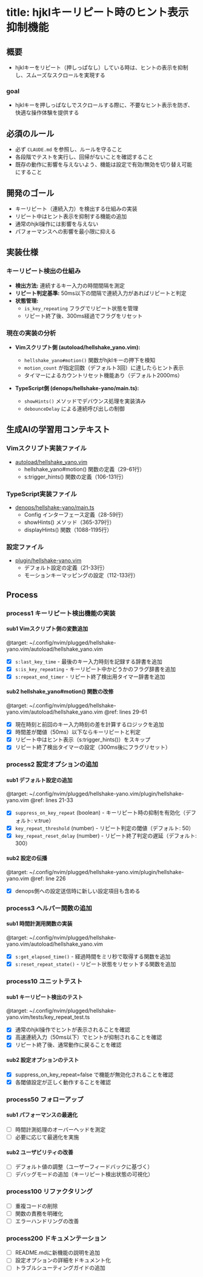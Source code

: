 # title: hjklキーリピート時のヒント表示抑制機能

## 概要

- hjklキーをリピート（押しっぱなし）している時は、ヒントの表示を抑制し、スムーズなスクロールを実現する

### goal

- hjklキーを押しっぱなしでスクロールする際に、不要なヒント表示を防ぎ、快適な操作体験を提供する

## 必須のルール

- 必ず `CLAUDE.md` を参照し、ルールを守ること
- 各段階でテストを実行し、回帰がないことを確認すること
- 既存の動作に影響を与えないよう、機能は設定で有効/無効を切り替え可能にすること

## 開発のゴール

- キーリピート（連続入力）を検出する仕組みの実装
- リピート中はヒント表示を抑制する機能の追加
- 通常のhjkl操作には影響を与えない
- パフォーマンスへの影響を最小限に抑える

## 実装仕様

### キーリピート検出の仕組み

- **検出方法:** 連続するキー入力の時間間隔を測定
- **リピート判定基準:** 50ms以下の間隔で連続入力があればリピートと判定
- **状態管理:**
  - `is_key_repeating` フラグでリピート状態を管理
  - リピート終了後、300ms経過でフラグをリセット

### 現在の実装の分析

- **Vimスクリプト側 (autoload/hellshake_yano.vim):**
  - `hellshake_yano#motion()` 関数がhjklキーの押下を検知
  - `motion_count` が指定回数（デフォルト3回）に達したらヒント表示
  - タイマーによるカウントリセット機能あり（デフォルト2000ms）

- **TypeScript側 (denops/hellshake-yano/main.ts):**
  - `showHints()` メソッドでデバウンス処理を実装済み
  - `debounceDelay` による連続呼び出しの制御

## 生成AIの学習用コンテキスト

### Vimスクリプト実装ファイル

- [autoload/hellshake_yano.vim](~/.config/nvim/plugged/hellshake-yano.vim/autoload/hellshake_yano.vim)
  - hellshake_yano#motion() 関数の定義（29-61行）
  - s:trigger_hints() 関数の定義（106-131行）

### TypeScript実装ファイル

- [denops/hellshake-yano/main.ts](~/.config/nvim/plugged/hellshake-yano.vim/denops/hellshake-yano/main.ts)
  - Config インターフェース定義（28-59行）
  - showHints() メソッド（365-379行）
  - displayHints() 関数（1088-1195行）

### 設定ファイル

- [plugin/hellshake-yano.vim](~/.config/nvim/plugged/hellshake-yano.vim/plugin/hellshake-yano.vim)
  - デフォルト設定の定義（21-33行）
  - モーションキーマッピングの設定（112-133行）

## Process

### process1 キーリピート検出機能の実装

#### sub1 Vimスクリプト側の変数追加

@target: ~/.config/nvim/plugged/hellshake-yano.vim/autoload/hellshake_yano.vim

- [x] `s:last_key_time` - 最後のキー入力時刻を記録する辞書を追加
- [x] `s:is_key_repeating` - キーリピート中かどうかのフラグ辞書を追加
- [x] `s:repeat_end_timer` - リピート終了検出用タイマー辞書を追加

#### sub2 hellshake_yano#motion() 関数の改修

@target: ~/.config/nvim/plugged/hellshake-yano.vim/autoload/hellshake_yano.vim @ref: lines 29-61

- [x] 現在時刻と前回のキー入力時刻の差を計算するロジックを追加
- [x] 時間差が閾値（50ms）以下ならキーリピートと判定
- [x] リピート中はヒント表示（s:trigger_hints()）をスキップ
- [x] リピート終了検出タイマーの設定（300ms後にフラグリセット）

### process2 設定オプションの追加

#### sub1 デフォルト設定の追加

@target: ~/.config/nvim/plugged/hellshake-yano.vim/plugin/hellshake-yano.vim @ref: lines 21-33

- [x] `suppress_on_key_repeat` (boolean) - キーリピート時の抑制を有効化（デフォルト: v:true）
- [x] `key_repeat_threshold` (number) - リピート判定の閾値（デフォルト: 50）
- [x] `key_repeat_reset_delay` (number) - リピート終了判定の遅延（デフォルト: 300）

#### sub2 設定の伝播

@target: ~/.config/nvim/plugged/hellshake-yano.vim/plugin/hellshake-yano.vim @ref: line 226

- [x] denops側への設定送信時に新しい設定項目も含める

### process3 ヘルパー関数の追加

#### sub1 時間計測用関数の実装

@target: ~/.config/nvim/plugged/hellshake-yano.vim/autoload/hellshake_yano.vim

- [x] `s:get_elapsed_time()` - 経過時間をミリ秒で取得する関数を追加
- [x] `s:reset_repeat_state()` - リピート状態をリセットする関数を追加

### process10 ユニットテスト

#### sub1 キーリピート検出のテスト

@target: ~/.config/nvim/plugged/hellshake-yano.vim/tests/key_repeat_test.ts

- [x] 通常のhjkl操作でヒントが表示されることを確認
- [x] 高速連続入力（50ms以下）でヒントが抑制されることを確認
- [x] リピート終了後、通常動作に戻ることを確認

#### sub2 設定オプションのテスト

- [x] suppress_on_key_repeat=false で機能が無効化されることを確認
- [x] 各閾値設定が正しく動作することを確認

### process50 フォローアップ

#### sub1 パフォーマンスの最適化

- [ ] 時間計測処理のオーバーヘッドを測定
- [ ] 必要に応じて最適化を実施

#### sub2 ユーザビリティの改善

- [ ] デフォルト値の調整（ユーザーフィードバックに基づく）
- [ ] デバッグモードの追加（キーリピート検出状態の可視化）

### process100 リファクタリング

- [ ] 重複コードの削除
- [ ] 関数の責務を明確化
- [ ] エラーハンドリングの改善

### process200 ドキュメンテーション

- [ ] README.mdに新機能の説明を追加
- [ ] 設定オプションの詳細をドキュメント化
- [ ] トラブルシューティングガイドの追加
